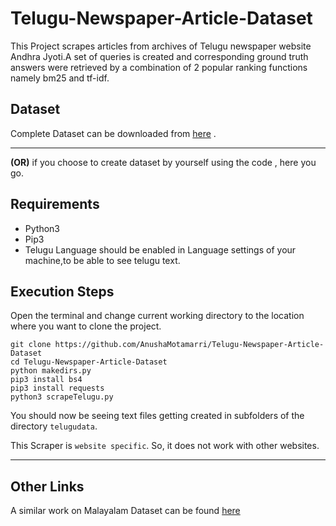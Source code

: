# Telugu-Newspaper-Article-Dataset
This Project scrapes articles from archives of Telugu newspaper website Andhra Jyoti.A set of queries is created and corresponding ground truth answers were retrieved by a combination of 2 popular ranking functions namely bm25 and tf-idf.

## Dataset
Complete Dataset can be downloaded from [here](https://drive.google.com/file/d/1IbqM335M7imzG-2ZV0d8-JbRqCnyAii3/view?usp=sharing) .

---
**(OR)** if you choose to create dataset by yourself using the code , here you go.

## Requirements
* Python3
* Pip3 
* Telugu Language should be enabled in Language settings of your machine,to be able to see telugu text.

## Execution Steps
Open the terminal and change current working directory to the location where you want to clone the project.
```
git clone https://github.com/AnushaMotamarri/Telugu-Newspaper-Article-Dataset
cd Telugu-Newspaper-Article-Dataset
python makedirs.py 
pip3 install bs4
pip3 install requests
python3 scrapeTelugu.py
```
You should now be seeing text files getting created in subfolders of the directory `telugudata`. 

This Scraper is `website specific`. So, it does not work with other websites. 

---

## Other Links
A similar work on Malayalam Dataset can be found [here](https://github.com/ABHISHEKVALSAN/Malayalam-Newspaper-Article-Dataset)
